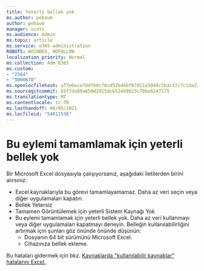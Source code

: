 ```yaml
---
title: Yeterli bellek yok
ms.author: pebaum
author: pebaum
manager: scotv
ms.audience: Admin
ms.topic: article
ms.service: o365-administration
ROBOTS: NOINDEX, NOFOLLOW
localization_priority: Normal
ms.collection: Adm_O365
ms.custom:
- "2564"
- "9000678"
ms.openlocfilehash: af7e6ece7d9f60cf6cd52b46bf87d21a5049c5b3c17c7c1da2241cab0bff3264
ms.sourcegitcommit: b5f7da89a650d2915dc652449623c78be6247175
ms.translationtype: MT
ms.contentlocale: tr-TR
ms.lasthandoff: 08/05/2021
ms.locfileid: "54011536"
---
```

# <a name="there-isnt-enough-memory-to-complete-this-action"></a>Bu eylemi tamamlamak için yeterli bellek yok

Bir Microsoft Excel dosyasıyla çalışıyorsanız, aşağıdaki iletilerden birini alırsınız:

- Excel kaynaklarıyla bu görevi tamamlayamamaz. Daha az veri seçin veya diğer uygulamaları kapatın.
- Bellek Yetersiz
- Tamamen Görüntülemek için yeterli Sistem Kaynağı Yok
- Bu eylemi tamamlamak için yeterli bellek yok. Daha az veri kullanmayı veya diğer uygulamaları kapatmayı deneyin. Belleğin kullanılabilirliğini artırmak için şunları göz önünde önünde düşünün: 
    - Dosyanın 64 bit sürümünü Microsoft Excel.
    - Cihazınıza bellek ekleme.

Bu hataları gidermek için bkz. [Kaynaklarda "kullanılabilir kaynaklar" hatalarını Excel.](https://docs.microsoft.com/office/troubleshoot/excel/available-resources-errors)